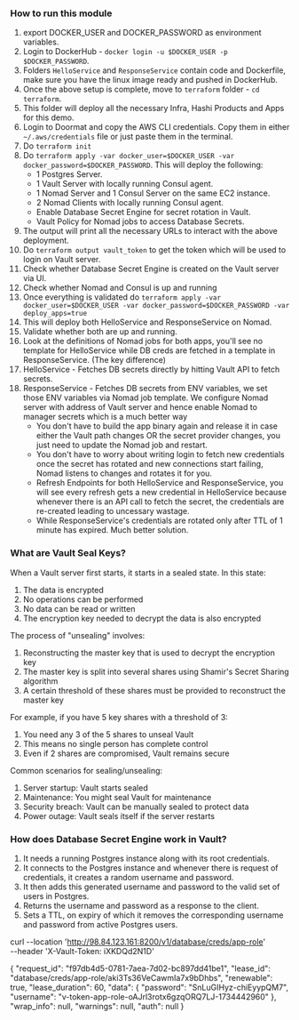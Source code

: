 ### How to run this module

1. export DOCKER_USER and DOCKER_PASSWORD as environment variables.
2. Login to DockerHub - `docker login -u $DOCKER_USER -p $DOCKER_PASSWORD`.
3. Folders `HelloService` and `ResponseService` contain code and Dockerfile, make sure you have the linux image ready and pushed in DockerHub.
4. Once the above setup is complete, move to `terraform` folder - `cd terraform`.
5. This folder will deploy all the necessary Infra, Hashi Products and Apps for this demo.
6. Login to Doormat and copy the AWS CLI credentials. Copy them in either `~/.aws/credentials` file or just paste them in the terminal.
7. Do `terraform init`
8. Do `terraform apply -var docker_user=$DOCKER_USER -var docker_password=$DOCKER_PASSWORD`. This will deploy the following:
    - 1 Postgres Server.
    - 1 Vault Server with locally running Consul agent.
    - 1 Nomad Server and 1 Consul Server on the same EC2 instance.
    - 2 Nomad Clients with locally running Consul agent.
    - Enable Database Secret Engine for secret rotation in Vault.
    - Vault Policy for Nomad jobs to access Database Secrets.
9. The output will print all the necessary URLs to interact with the above deployment.
10. Do `terraform output vault_token` to get the token which will be used to login on Vault server.
11. Check whether Database Secret Engine is created on the Vault server via UI.
12. Check whether Nomad and Consul is up and running
13. Once everything is validated do `terraform apply -var docker_user=$DOCKER_USER -var docker_password=$DOCKER_PASSWORD -var deploy_apps=true`
14. This will deploy both HelloService and ResponseService on Nomad.
15. Validate whether both are up and running.
16. Look at the definitions of Nomad jobs for both apps, you'll see no template for HelloService while DB creds are fetched in a template in ResponseService. (The key difference)
17. HelloService - Fetches DB secrets directly by hitting Vault API to fetch secrets.
18. ResponseService - Fetches DB secrets from ENV variables, we set those ENV variables via Nomad job template. We configure Nomad server with address of Vault server and hence enable Nomad to manager secrets which is a much better way
     - You don't have to build the app binary again and release it in case either the Vault path changes OR the secret provider changes, you just need to update the Nomad job and restart.
     - You don't have to worry about writing login to fetch new credentials once the secret has rotated and new connections start failing, Nomad listens to changes and rotates it for you.
     - Refresh Endpoints for both HelloService and ResponseService, you will see every refresh gets a new credential in HelloService because whenever there is an API call to fetch the secret, the credentials are re-created leading to uncessary wastage.
     - While ResponseService's credentials are rotated only after TTL of 1 minute has expired. Much better solution.


### What are Vault Seal Keys?
When a Vault server first starts, it starts in a sealed state. In this state:

1. The data is encrypted
2. No operations can be performed
3. No data can be read or written
4. The encryption key needed to decrypt the data is also encrypted

The process of "unsealing" involves:

1. Reconstructing the master key that is used to decrypt the encryption key
2. The master key is split into several shares using Shamir's Secret Sharing algorithm
3. A certain threshold of these shares must be provided to reconstruct the master key

For example, if you have 5 key shares with a threshold of 3:

1. You need any 3 of the 5 shares to unseal Vault
2. This means no single person has complete control
3. Even if 2 shares are compromised, Vault remains secure

Common scenarios for sealing/unsealing:

1. Server startup: Vault starts sealed
2. Maintenance: You might seal Vault for maintenance
3. Security breach: Vault can be manually sealed to protect data
4. Power outage: Vault seals itself if the server restarts


### How does Database Secret Engine work in Vault?
1. It needs a running Postgres instance along with its root credentials.
2. It connects to the Postgres instance and whenever there is request of credentials, it creates a random username and password.
3. It then adds this generated username and password to the valid set of users in Postgres.
4. Returns the username and password as a response to the client.
5. Sets a TTL, on expiry of which it removes the corresponding username and password from active Postgres users.


curl --location 'http://98.84.123.161:8200/v1/database/creds/app-role' \
--header 'X-Vault-Token: iXKDQd2N1D'

{
"request_id": "f97db4d5-0781-7aea-7d02-bc897dd41be1",
"lease_id": "database/creds/app-role/aki3Ts36VeCawmIa7x9bDhbs",
"renewable": true,
"lease_duration": 60,
"data": {
"password": "SnLuGIHyz-chiEyypQM7",
"username": "v-token-app-role-oAJrl3rotx6gzqORQ7LJ-1734442960"
},
"wrap_info": null,
"warnings": null,
"auth": null
}
